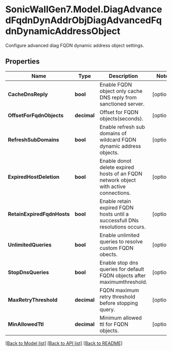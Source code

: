 # SonicWallGen7.Model.DiagAdvancedFqdnDynAddrObjDiagAdvancedFqdnDynamicAddressObject
Configure advanced diag FQDN dynamic address object settings.

## Properties

Name | Type | Description | Notes
------------ | ------------- | ------------- | -------------
**CacheDnsReply** | **bool** | Enable FQDN object only cache DNS reply from sanctioned server. | [optional] 
**OffsetForFqdnObjects** | **decimal** | Offset for FQDN objects(seconds). | [optional] 
**RefreshSubDomains** | **bool** | Enable refresh sub domains of wildcard FQDN dynamic address objects. | [optional] 
**ExpiredHostDeletion** | **bool** | Enable donot delete expired hosts of an FQDN network object with active connections. | [optional] 
**RetainExpiredFqdnHosts** | **bool** | Enable retain expired FQDN hosts until a successfull DNs resolutions occurs. | [optional] 
**UnlimitedQueries** | **bool** | Enable unlimited queries to resolve custom FQDN obects. | [optional] 
**StopDnsQueries** | **bool** | Enable stop dns queries for default FQDN objects after maximumthreshold. | [optional] 
**MaxRetryThreshold** | **decimal** | FQDN maximum retry threshold before stopping query. | [optional] 
**MinAllowedTtl** | **decimal** | Minimum allowed ttl for FQDN objects. | [optional] 

[[Back to Model list]](../README.md#documentation-for-models) [[Back to API list]](../README.md#documentation-for-api-endpoints) [[Back to README]](../README.md)

